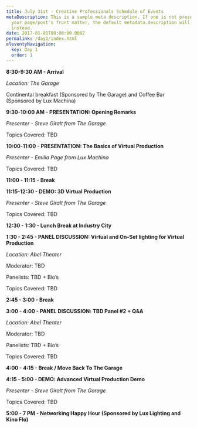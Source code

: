 ```yaml
---
title: July 31st - Creative Professionals Schedule of Events
metaDescription: This is a sample meta description. If one is not present in
  your page/post's front matter, the default metadata.description will be used
  instead.
date: 2017-01-01T00:00:00.000Z
permalink: /day1/index.html
eleventyNavigation:
  key: Day 1
  order: 1
---
```

**8:30-9:30 AM - Arrival** 

*Location: The Garage*

Continental breakfast (Sponsored by The Garage) and Coffee Bar (Sponsored by Lux Machina)



**9:30-10:00 AM - PRESENTATION: Opening Remarks** 

*Presenter - Steve Giralt from The Garage*

Topics Covered: TBD  



**10:00-11:00 - PRESENTATION: The Basics of Virtual Production** 

*Presenter - Emilia Page from Lux Machina*

Topics Covered: TBD  



**11:00 - 11:15 - Break**  



**11:15-12:30 - DEMO: 3D Virtual Production** 

*Presenter - Steve Giralt from The Garage*

Topics Covered: TBD  



**12:30 - 1:30 - Lunch Break at Industry City**  



**1:30 - 2:45 - PANEL DISCUSSION: Virtual and On-Set lighting for Virtual Production**

*Location: Abel Theater*

Moderator: TBD

Panelists: TBD + Bio’s

Topics Covered: TBD  



**2:45 - 3:00  - Break**  



**3:00 - 4:00  -  PANEL DISCUSSION: TBD Panel #2 + Q&A**

*Location: Abel Theater*

Moderator: TBD

Panelists: TBD + Bio’s

Topics Covered: TBD  



**4:00 - 4:15 - Break / Move Back To The Garage**  



**4:15 - 5:00 - DEMO: Advanced Virtual Production Demo**

*Presenter - Steve Giralt from The Garage*

Topics Covered: TBD  



**5:00 - 7 PM - Networking Happy Hour (Sponsored by Lux Lighting and Kino Flo)**
